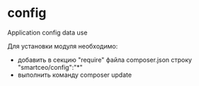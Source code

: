 # config
Application config data use

Для установки модуля необходимо:
* добавить в секцию "require" файла composer.json строку "smartceo/config":"*"
* выполнить команду composer update
